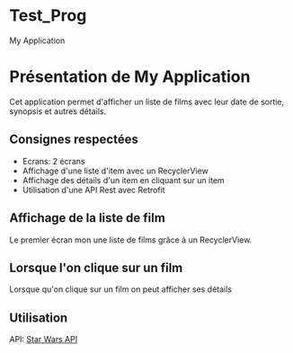 # Test_Prog
My Application
# Présentation de My Application


Cet application permet d'afficher un liste de films avec leur date de sortie, synopsis et autres détails.
 
## Consignes respectées

* Ecrans: 2 écrans
* Affichage d'une liste d'item avec un RecyclerView
* Affichage des détails d'un item en cliquant sur un item
* Utilisation d'une API Rest avec Retrofit

## Affichage de la liste de film 

Le premier écran mon une liste de films grâce à un RecyclerView.

## Lorsque l'on clique sur un film
 
Lorsque qu'on clique sur un film on peut afficher ses détails
 
## Utilisation
 
API: [Star Wars API](https://github.com/Juriy/swapi)
